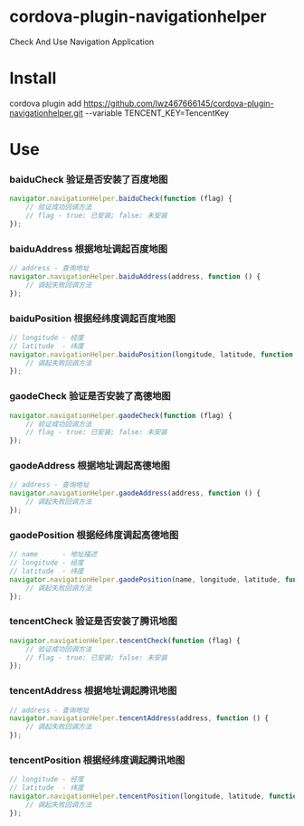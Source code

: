 # cordova-plugin-navigationhelper
Check And Use Navigation Application

# Install
cordova plugin add https://github.com/lwz467666145/cordova-plugin-navigationhelper.git --variable TENCENT_KEY=TencentKey

# Use

### baiduCheck 验证是否安装了百度地图
```javascript
navigator.navigationHelper.baiduCheck(function (flag) {
    // 验证成功回调方法
    // flag - true: 已安装; false: 未安装
});
```

### baiduAddress 根据地址调起百度地图
```javascript
// address - 查询地址
navigator.navigationHelper.baiduAddress(address, function () {
    // 调起失败回调方法
});
```

### baiduPosition 根据经纬度调起百度地图
```javascript
// longitude - 经度
// latitude  - 纬度
navigator.navigationHelper.baiduPosition(longitude, latitude, function () {
    // 调起失败回调方法
});
```

### gaodeCheck 验证是否安装了高德地图
```javascript
navigator.navigationHelper.gaodeCheck(function (flag) {
    // 验证成功回调方法
    // flag - true: 已安装; false: 未安装
});
```

### gaodeAddress 根据地址调起高德地图
```javascript
// address - 查询地址
navigator.navigationHelper.gaodeAddress(address, function () {
    // 调起失败回调方法
});
```

### gaodePosition 根据经纬度调起高德地图
```javascript
// name      - 地址描述
// longitude - 经度
// latitude  - 纬度
navigator.navigationHelper.gaodePosition(name, longitude, latitude, function () {
    // 调起失败回调方法
});
```

### tencentCheck 验证是否安装了腾讯地图
```javascript
navigator.navigationHelper.tencentCheck(function (flag) {
    // 验证成功回调方法
    // flag - true: 已安装; false: 未安装
});
```

### tencentAddress 根据地址调起腾讯地图
```javascript
// address - 查询地址
navigator.navigationHelper.tencentAddress(address, function () {
    // 调起失败回调方法
});
```

### tencentPosition 根据经纬度调起腾讯地图
```javascript
// longitude - 经度
// latitude  - 纬度
navigator.navigationHelper.tencentPosition(longitude, latitude, function () {
    // 调起失败回调方法
});
```
